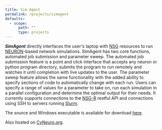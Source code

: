```yaml
---
title: Sim Agent
permalink: /projects/simagent
defaults:
  - scope:
      path: ""
      type: projects
---
```

**_SimAgent_** directly interfaces the user's laptop with [NSG](https://www.nsgportal.org/index.html) resources to run [NEURON](https://www.neuron.yale.edu/neuron/)-based network simulations. SimAgent has two core functions, automated job submission and parameter sweep. The automated job submission feature is a point and click interface that accepts any neuron or python program directory, submits the program to run remotely and watches it until completion with live updates to the user. The parameter sweep feature allows the same functionality with the added ability to specify sections of code to automatically change with each run. Users can specify a range of values for a parameter to take on, run each simulation in a parallel configuration and determine the optimal output for their needs. It currently supports connections to the [NSG-R](https://www.nsgportal.org/guide.html) restful API and connections using SSH to servers running [Slurm](https://slurm.schedmd.com/).

The source and Windows executable is available for download [here](https://tylerbanks.net/SimAgentMPI).

Also hosted on [CyNeuro.org](http://cyneuro.org/system/analytics/training_content).
